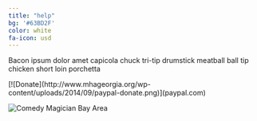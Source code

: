 ```yaml
---
title: "help"
bg: '#63BD2F'
color: white
fa-icon: usd
---
```


Bacon ipsum dolor amet capicola chuck tri-tip drumstick meatball ball tip chicken short loin porchetta

<div class="icontain">
[![Donate](http://www.mhageorgia.org/wp-content/uploads/2014/09/paypal-donate.png)](paypal.com)
</div>

![Comedy Magician Bay Area](http://www.mhageorgia.org/wp-content/uploads/2014/09/paypal-donate.png)
